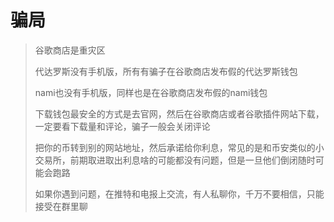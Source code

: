# 骗局

> 谷歌商店是重灾区
>
> 
>
> 代达罗斯没有手机版，所有有骗子在谷歌商店发布假的代达罗斯钱包
>
> nami也没有手机版，同样也是在谷歌商店发布假的nami钱包
>
> 下载钱包最安全的方式是去官网，然后在谷歌商店或者谷歌插件网站下载，一定要看下载量和评论，骗子一般会关闭评论
>
> 
>
> 把你的币转到别的网站地址，然后承诺给你利息，常见的是和币安类似的小交易所，前期取进取出利息啥的可能都没有问题，但是一旦他们倒闭随时可能会跑路
>
> 
>
> 如果你遇到问题，在推特和电报上交流，有人私聊你，千万不要相信，只能接受在群里聊  
